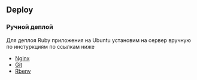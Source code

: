 ## Deploy

### Ручной деплой

Для деплоя Ruby приложения на Ubuntu
установим на сервер вручную
по инстуркциям по ссылкам ниже
* [Nginx](../nginx/install.md)
* [Git](../git/install.md)
* [Rbenv](..)



